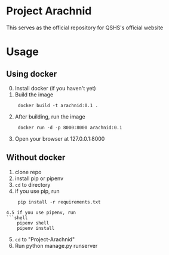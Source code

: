 # Project Arachnid

This serves as the official repository for QSHS's official website

# Usage
## Using docker
0. Install docker (if you haven't yet)
1. Build the image
   ```shell 
	docker build -t arachnid:0.1 .
   ```
2. After building, run the image
   ```shell
	docker run -d -p 8000:8000 arachnid:0.1
   ```
3. Open your browser at 127.0.0.1:8000

## Without docker

1. clone repo
2. install pip or pipenv
3. ```cd``` to directory
4. if you use pip, run 
   ```shell
	pip install -r requirements.txt
```
4.5 if you use pipenv, run
```shell
	pipenv shell
	pipenv install
```

5. ```cd``` to "Project-Arachnid"
6. Run python manage.py runserver